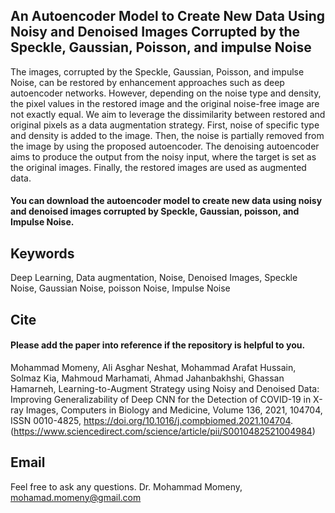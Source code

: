 ## An Autoencoder Model to Create New Data Using Noisy and Denoised Images Corrupted by the Speckle, Gaussian, Poisson, and impulse Noise
The images, corrupted by the Speckle, Gaussian, Poisson, and impulse Noise, can be restored by enhancement approaches such as deep autoencoder networks. However, depending on the noise type and density, the pixel values in the restored image and the original noise-free image are not exactly equal. We aim to leverage the dissimilarity between restored and original pixels as a data augmentation strategy. First, noise of specific type and density is added to the image. Then, the noise is partially removed from the image by using the proposed autoencoder. The denoising autoencoder aims to produce the output from the noisy input, where the target is set as the original images. Finally, the restored images are used as augmented data. 
#### You can download the autoencoder model to create new data using noisy and denoised images corrupted by Speckle, Gaussian, poisson, and Impulse Noise. 

## Keywords
Deep Learning, Data augmentation, Noise, Denoised Images, Speckle Noise, Gaussian Noise, poisson Noise, Impulse Noise

## Cite
#### Please add the paper into reference if the repository is helpful to you.
Mohammad Momeny, Ali Asghar Neshat, Mohammad Arafat Hussain, Solmaz Kia, Mahmoud Marhamati, Ahmad Jahanbakhshi, Ghassan Hamarneh, Learning-to-Augment Strategy using Noisy and Denoised Data: Improving Generalizability of Deep CNN for the Detection of COVID-19 in X-ray Images, Computers in Biology and Medicine, Volume 136, 2021, 104704, ISSN 0010-4825, https://doi.org/10.1016/j.compbiomed.2021.104704. (https://www.sciencedirect.com/science/article/pii/S0010482521004984)

## Email
Feel free to ask any questions. Dr. Mohammad Momeny, mohamad.momeny@gmail.com
